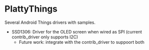 # PlattyThings
Several Android Things drivers with samples.

* SSD1306: Driver for the OLED screen when wired as SPI (current contrib_driver only supports I2C)
  * Future work: integrate with the contrib_driver to suppoort both
 
